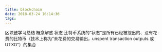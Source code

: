 ```yaml
---
title: blockchain
date: 2018-03-24 16:14:36
tags:
---
```

区块链学习总结
概念解惑
状态 比特币系统的“状态”是所有已经被挖出的、没有花费的比特币（技术上称为“未花费的交易输出，unspent transaction outputs 或UTXO”）的集合

